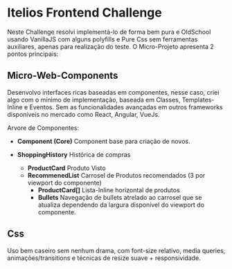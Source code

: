 #  Itelios Frontend Challenge

Neste Challenge resolvi implementá-lo de forma bem pura e OldSchool usando VanillaJS com alguns polyfills e Pure Css sem ferramentas auxiliares, apenas para realização do teste. O Micro-Projeto apresenta 2 pontos principais:

## Micro-Web-Components

Desenvolvo interfaces ricas baseadas em componentes, nesse caso, criei algo com o mínimo de implementação, baseada em Classes, Templates-Inline e Eventos. Sem as funcionalidades avançadas em outros frameworks disponíveis no mercado como React, Angular, VueJs.

Arvore de Componentes:

 - **Component (Core)**
	 Component base para criação de novos.
	
 - **ShoppingHistory** 
	Histórica de compras
	 - **ProductCard**
		Produto Visto
	 - **RecommenedList**
		Carrosel de Produtos recomendados (3 por viewport do componente)
		 - **ProductCard[]**
			Lista-Inline horizontal de produtos
		 - **Bullets**
			 Navegação de bullets atrelado ao carrosel que se atualiza dependendo da largura disponível do viewport do componente.

## Css

Uso bem caseiro sem nenhum drama, com font-size relativo, media queries, animações/transitions e técnicas de resize suave + responsividade.